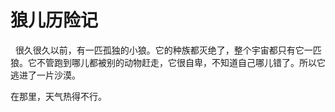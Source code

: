 # 狼儿历险记
&nbsp;&nbsp;很久很久以前，有一匹孤独的小狼。它的种族都灭绝了，整个宇宙都只有它一匹狼。它不管跑到哪儿都被别的动物赶走，它很自卑，不知道自己哪儿错了。所以它逃进了一片沙漠。
<p>在那里，天气热得不行。
</p>
